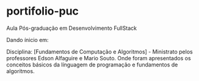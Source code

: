 # portifolio-puc
Aula Pós-graduação em Desenvolvimento FullStack

Dando ínicio em: 

Disciplina: [Fundamentos de Computação e Algoritmos] - Ministrato pelos professores Edson Alfaguire e Mario Souto. Onde foram apresentados os conceitos básicos da línguagem de programação e fundamentos de algoritmos.
